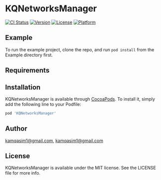# KQNetworksManager

[![CI Status](https://img.shields.io/travis/kamqasim1@gmail.com/KQNetworksManager.svg?style=flat)](https://travis-ci.org/kamqasim1@gmail.com/KQNetworksManager)
[![Version](https://img.shields.io/cocoapods/v/KQNetworksManager.svg?style=flat)](https://cocoapods.org/pods/KQNetworksManager)
[![License](https://img.shields.io/cocoapods/l/KQNetworksManager.svg?style=flat)](https://cocoapods.org/pods/KQNetworksManager)
[![Platform](https://img.shields.io/cocoapods/p/KQNetworksManager.svg?style=flat)](https://cocoapods.org/pods/KQNetworksManager)

## Example

To run the example project, clone the repo, and run `pod install` from the Example directory first.

## Requirements

## Installation

KQNetworksManager is available through [CocoaPods](https://cocoapods.org). To install
it, simply add the following line to your Podfile:

```ruby
pod 'KQNetworksManager'
```

## Author

kamqasim1@gmail.com, kamqasim1@gmail.com

## License

KQNetworksManager is available under the MIT license. See the LICENSE file for more info.
